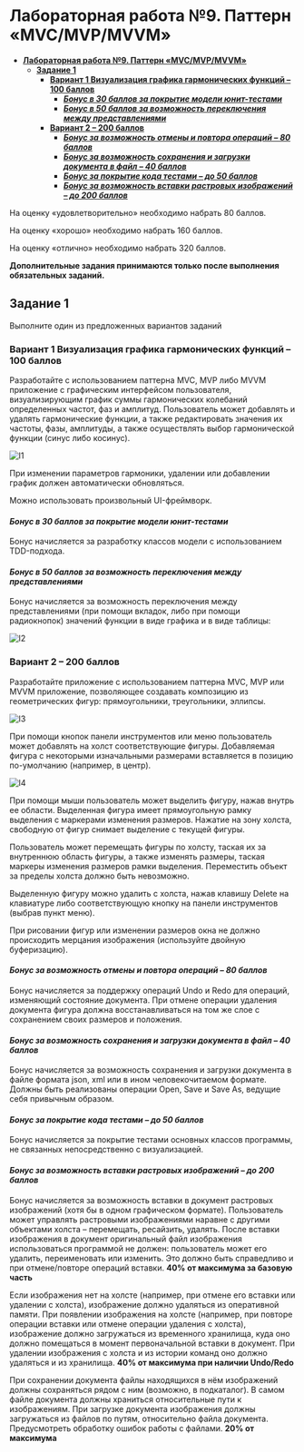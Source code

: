 ﻿# **Лабораторная работа №9. Паттерн «MVC/MVP/MVVM»**

- [**Лабораторная работа №9. Паттерн «MVC/MVP/MVVM»**](#лабораторная-работа-9-паттерн-mvcmvpmvvm)
  - [**Задание 1**](#задание-1)
    - [**Вариант 1 Визуализация графика гармонических функций – 100 баллов**](#вариант-1-визуализация-графика-гармонических-функций--100-баллов)
      - [***Бонус в 30 баллов за покрытие модели юнит-тестами***](#бонус-в-30-баллов-за-покрытие-модели-юнит-тестами)
      - [***Бонус в 50 баллов за возможность переключения между представлениями***](#бонус-в-50-баллов-за-возможность-переключения-между-представлениями)
    - [**Вариант 2 – 200 баллов**](#вариант-2--200-баллов)
      - [***Бонус за возможность отмены и повтора операций – 80 баллов***](#бонус-за-возможность-отмены-и-повтора-операций--80-баллов)
      - [***Бонус за возможность сохранения и загрузки документа в файл – 40 баллов***](#бонус-за-возможность-сохранения-и-загрузки-документа-в-файл--40-баллов)
      - [***Бонус за покрытие кода тестами – до 50 баллов***](#бонус-за-покрытие-кода-тестами--до-50-баллов)
      - [***Бонус за возможность вставки растровых изображений – до 200 баллов***](#бонус-за-возможность-вставки-растровых-изображений--до-200-баллов)

На оценку «удовлетворительно» необходимо набрать 80 баллов.

На оценку «хорошо» необходимо набрать 160 баллов.

На оценку «отлично» необходимо набрать 320 баллов.

**Дополнительные задания принимаются только после выполнения обязательных заданий.**

## **Задание 1**

Выполните один из предложенных вариантов заданий

### **Вариант 1 Визуализация графика гармонических функций – 100 баллов**

Разработайте с использованием паттерна MVC, MVP либо MVVM приложение с графическим интерфейсом пользователя, визуализирующим график суммы гармонических колебаний определенных частот, фаз и амплитуд. Пользователь может добавлять и удалять гармонические функции, а также редактировать значения их частоты, фазы, амплитуды, а также осуществлять выбор гармонической функции (синус либо косинус).

![I1](Images/Aspose.Words.60f228ea-87f6-4812-b47e-4b4d01d41758.001.png)

При изменении параметров гармоники, удалении или добавлении график должен автоматически обновляться.

Можно использовать произвольный UI-фреймворк.

#### ***Бонус в 30 баллов за покрытие модели юнит-тестами***

Бонус начисляется за разработку классов модели с использованием TDD-подхода.

#### ***Бонус в 50 баллов за возможность переключения между представлениями***

Бонус начисляется за возможность переключения между представлениями (при помощи вкладок, либо при помощи радиокнопок) значений функции в виде графика и в виде таблицы:

![I2](Images/Aspose.Words.60f228ea-87f6-4812-b47e-4b4d01d41758.002.png)

### **Вариант 2 – 200 баллов**

Разработайте приложение с использованием паттерна MVC, MVP или MVVM приложение, позволяющее создавать композицию из геометрических фигур: прямоугольники, треугольники, эллипсы.

![I3](Images/Aspose.Words.60f228ea-87f6-4812-b47e-4b4d01d41758.003.png)

При помощи кнопок панели инструментов или меню пользователь может добавлять на холст соответствующие фигуры. Добавляемая фигура с некоторыми изначальными размерами вставляется в позицию по-умолчанию (например, в центр).

![I4](Images/Aspose.Words.60f228ea-87f6-4812-b47e-4b4d01d41758.004.png)

При помощи мыши пользователь может выделить фигуру, нажав внутрь ее области. Выделенная фигура имеет прямоугольную рамку выделения с маркерами изменения размеров. Нажатие на зону холста, свободную от фигур снимает выделение с текущей фигуры.

Пользователь может перемещать фигуры по холсту, таская их за внутреннюю область фигуры, а также изменять размеры, таская маркеры изменения размеров рамки выделения. Переместить объект за пределы холста должно быть невозможно.

Выделенную фигуру можно удалить с холста, нажав клавишу Delete на клавиатуре либо соответствующую кнопку на панели инструментов (выбрав пункт меню).

При рисовании фигур или изменении размеров окна не должно происходить мерцания изображения (используйте двойную буферизацию).

#### ***Бонус за возможность отмены и повтора операций – 80 баллов***

Бонус начисляется за поддержку операций Undo и Redo для операций, изменяющий состояние документа. При отмене операции удаления документа фигура должна восстанавливаться на том же слое с сохранением своих размеров и положения.

#### ***Бонус за возможность сохранения и загрузки документа в файл – 40 баллов***

Бонус начисляется за возможность сохранения и загрузки документа в файле формата json, xml или в ином человекочитаемом формате. Должны быть реализованы операции Open, Save и Save As, ведущие себя привычным образом.

#### ***Бонус за покрытие кода тестами – до 50 баллов***

Бонус начисляется за покрытие тестами основных классов программы, не связанных непосредственно с визуализацией.

#### ***Бонус за возможность вставки растровых изображений – до 200 баллов***

Бонус начисляется за возможность вставки в документ растровых изображений (хотя бы в одном графическом формате). Пользователь может управлять растровыми изображениями наравне с другими объектами холста – перемещать, ресайзить, удалять. После вставки изображения в документ оригинальный файл изображения использоваться программой не должен: пользователь может его удалить, переименовать или изменить. Это должно быть справедливо и при отмене/повторе операций вставки. **40% от максимума за базовую часть**

Если изображения нет на холсте (например, при отмене его вставки или удалении с холста), изображение должно удаляться из оперативной памяти. При появлении изображения на холсте (например, при повторе операции вставки или отмене операции удаления с холста), изображение должно загружаться из временного хранилища, куда оно должно помещаться в момент первоначальной вставки в документ. При удалении изображения с холста и из истории команд оно должно удаляться и из хранилища. **40% от максимума при наличии Undo/Redo**

При сохранении документа файлы находящихся в нём изображений должны сохраняться рядом с ним (возможно, в подкаталог). В самом файле документа должны храниться относительные пути к изображениям. При загрузке документа изображения должны загружаться из файлов по путям, относительно файла документа. Предусмотреть обработку ошибок работы с файлами. **20% от максимума**
